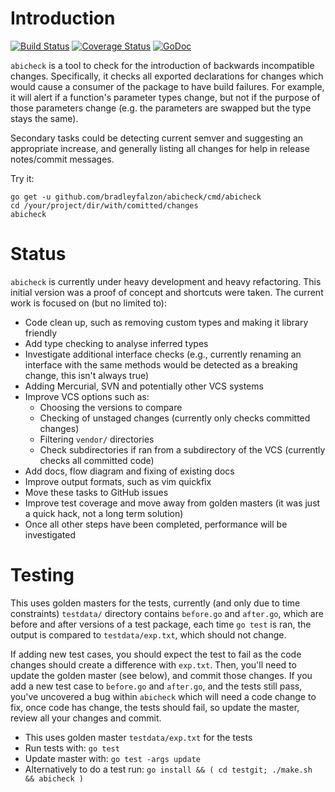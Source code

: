 # Introduction

[![Build Status](https://travis-ci.org/bradleyfalzon/abicheck.svg?branch=master)](https://travis-ci.org/bradleyfalzon/abicheck) [![Coverage Status](https://coveralls.io/repos/github/bradleyfalzon/abicheck/badge.svg?branch=master)](https://coveralls.io/github/bradleyfalzon/abicheck?branch=master) [![GoDoc](https://godoc.org/github.com/bradleyfalzon/abicheck?status.svg)](https://godoc.org/github.com/bradleyfalzon/abicheck)

`abicheck` is a tool to check for the introduction of backwards incompatible changes. Specifically, it checks all
exported declarations for changes which would cause a consumer of the package to have build failures. For example, it
will alert if a function's parameter types change, but not if the purpose of those parameters change (e.g. the
parameters are swapped but the type stays the same).

Secondary tasks could be detecting current semver and suggesting an appropriate increase, and generally listing all changes
for help in release notes/commit messages.

Try it:

```
go get -u github.com/bradleyfalzon/abicheck/cmd/abicheck
cd /your/project/dir/with/comitted/changes
abicheck
```

# Status

`abicheck` is currently under heavy development and heavy refactoring. This initial version was a proof of concept and shortcuts were taken. The current work is focused on (but no limited to):

- Code clean up, such as removing custom types and making it library friendly
- Add type checking to analyse inferred types
- Investigate additional interface checks (e.g., currently renaming an interface with the same methods would be detected as
    a breaking change, this isn't always true)
- Adding Mercurial, SVN and potentially other VCS systems
- Improve VCS options such as:
    - Choosing the versions to compare
    - Checking of unstaged changes (currently only checks committed changes)
    - Filtering `vendor/` directories
    - Check subdirectories if ran from a subdirectory of the VCS (currently checks all committed code)
- Add docs, flow diagram and fixing of existing docs
- Improve output formats, such as vim quickfix
- Move these tasks to GitHub issues
- Improve test coverage and move away from golden masters (it was just a quick hack, not a long term solution)
- Once all other steps have been completed, performance will be investigated

# Testing

This uses golden masters for the tests, currently (and only due to time constraints) `testdata/` directory contains `before.go`
and `after.go`, which are before and after versions of a test package, each time `go test` is ran, the output is compared to
`testdata/exp.txt`, which should not change.

If adding new test cases, you should expect the test to fail as the code changes should create a difference with `exp.txt`.
Then, you'll need to update the golden master (see below), and commit those changes. If you add a new test case to `before.go` and
`after.go`, and the tests still pass, you've uncovered a bug within `abicheck` which will need a code change to fix, once
code has change, the tests should fail, so update the master, review all your changes and commit.

- This uses golden master `testdata/exp.txt` for the tests
- Run tests with: `go test`
- Update master with: `go test -args update`
- Alternatively to do a test run: `go install && ( cd testgit; ./make.sh && abicheck )`

